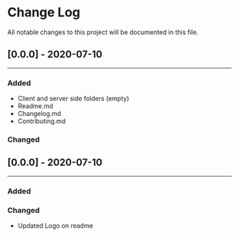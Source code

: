 # Change Log
All notable changes to this project will be documented in this file.

## [0.0.0] - 2020-07-10
<hr>

### Added

* Client and server side folders (empty)
* Readme.md 
* Changelog.md
* Contributing.md

### Changed

## [0.0.0] - 2020-07-10
<hr>

### Added

### Changed

* Updated Logo on readme
